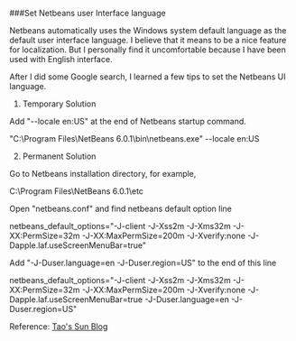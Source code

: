 ###Set Netbeans user Interface language

Netbeans automatically uses the Windows system default language as the default user interface language. I believe that it means to be a nice feature for localization. But I personally find it uncomfortable because I have been used with English interface.

After I did some Google search, I learned a few tips to set the Netbeans UI language.

1. Temporary Solution

Add "--locale en:US" at the end of Netbeans startup command. 

"C:\\Program Files\\NetBeans 6.0.1\\bin\\netbeans.exe"  --locale en:US 

2. Permanent Solution

Go to Netbeans installation directory, for example,

C:\\Program Files\\NetBeans 6.0.1\\etc

Open "netbeans.conf" and find netbeans default option line

netbeans_default_options="-J-client -J-Xss2m -J-Xms32m -J-XX:PermSize=32m -J-XX:MaxPermSize=200m -J-Xverify:none -J-Dapple.laf.useScreenMenuBar=true"

Add "-J-Duser.language=en -J-Duser.region=US" to the end of this line

netbeans_default_options="-J-client -J-Xss2m -J-Xms32m -J-XX:PermSize=32m -J-XX:MaxPermSize=200m -J-Xverify:none -J-Dapple.laf.useScreenMenuBar=true -J-Duser.language=en -J-Duser.region=US"

Reference:
[Tao's Sun Blog](https://blogs.oracle.com/tao/entry/set_netbeans_user_interface_language)

